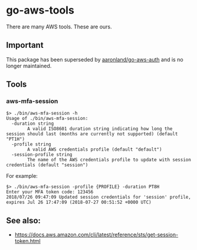# go-aws-tools

There are many AWS tools. These are ours. 

## Important

This package has been superseded by [aaronland/go-aws-auth](https://github.com/aaronland/go-aws-auth/) and is no longer maintained.

## Tools

### aws-mfa-session

```
$> ./bin/aws-mfa-session -h
Usage of ./bin/aws-mfa-session:
  -duration string
    	A valid ISO8601 duration string indicating how long the session should last (months are currently not supported) (default "PT1H")
  -profile string
    	A valid AWS credentials profile (default "default")
  -session-profile string
    	The name of the AWS credentials profile to update with session credentials (default "session")
```

For example:

```
$> ./bin/aws-mfa-session -profile {PROFILE} -duration PT8H
Enter your MFA token code: 123456
2018/07/26 09:47:09 Updated session credentials for 'session' profile, expires Jul 26 17:47:09 (2018-07-27 00:51:52 +0000 UTC)
```

## See also:

* https://docs.aws.amazon.com/cli/latest/reference/sts/get-session-token.html
